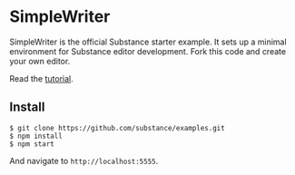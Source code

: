 # SimpleWriter

SimpleWriter is the official Substance starter example. It sets up a minimal environment for Substance editor development. Fork this code and create your own editor.

Read the [tutorial](http://substance.io/docs/beta5/your-first-editor.html).

## Install

```
$ git clone https://github.com/substance/examples.git
$ npm install
$ npm start
```

And navigate to `http://localhost:5555`.
